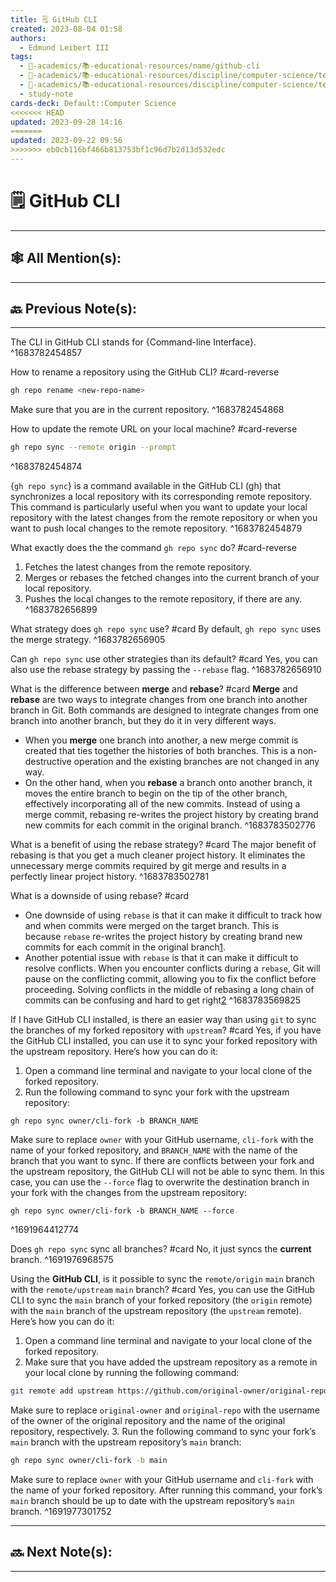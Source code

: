 ```yaml
---
title: 🗒️ GitHub CLI
created: 2023-08-04 01:58
authors:
  - Edmund Leibert III
tags:
  - 🔴-academics/📚-educational-resources/name/github-cli
  - 🔴-academics/📚-educational-resources/discipline/computer-science/technology/github-cli
  - 🔴-academics/📚-educational-resources/discipline/computer-science/technology/git
  - study-note
cards-deck: Default::Computer Science
<<<<<<< HEAD
updated: 2023-09-28 14:16
=======
updated: 2023-09-22 09:56
>>>>>>> eb0cb116bf466b813753bf1c96d7b2d13d532edc
---
```


# 🗒️ GitHub CLI

---

## 🕸️ All Mention(s): 

---

## 🔙 Previous Note(s):

---
The CLI in GitHub CLI stands for {Command-line Interface}.
^1683782454857

How to rename a repository using the GitHub CLI? 
#card-reverse 
```bash
gh repo rename <new-repo-name>
```
Make sure that you are in the current repository.
^1683782454868

How to update the remote URL on your local machine? 
#card-reverse 
```bash
gh repo sync --remote origin --prompt
```
^1683782454874


{`gh repo sync`} is a command available in the GitHub CLI (gh) that synchronizes a local repository with its corresponding remote repository. This command is particularly useful when you want to update your local repository with the latest changes from the remote repository or when you want to push local changes to the remote repository.
^1683782454879

What exactly does the the command `gh repo sync` do? 
#card-reverse 
1. Fetches the latest changes from the remote repository.
2. Merges or rebases the fetched changes into the current branch of your local repository.
3. Pushes the local changes to the remote repository, if there are any.
^1683782656899

What strategy does `gh repo sync` use? 
#card 
By default, `gh repo sync` uses the merge strategy.
^1683782656905

Can `gh repo sync` use other strategies than its default? 
#card 
Yes, you can also use the rebase strategy by passing the `--rebase` flag.
^1683782656910

What is the difference between **merge** and **rebase**? 
#card 
**Merge** and **rebase** are two ways to integrate changes from one branch into another branch in Git. Both commands are designed to integrate changes from one branch into another branch, but they do it in very different ways.
- When you **merge** one branch into another, a new merge commit is created that ties together the histories of both branches. This is a non-destructive operation and the existing branches are not changed in any way.
- On the other hand, when you **rebase** a branch onto another branch, it moves the entire branch to begin on the tip of the other branch, effectively incorporating all of the new commits. Instead of using a merge commit, rebasing re-writes the project history by creating brand new commits for each commit in the original branch.
^1683783502776


What is a benefit of using the rebase strategy? 
#card 
The major benefit of rebasing is that you get a much cleaner project history. It eliminates the unnecessary merge commits required by git merge and results in a perfectly linear project history.
^1683783502781


What is a downside of using rebase? 
#card 
- One downside of using `rebase` is that it can make it difficult to track how and when commits were merged on the target branch. This is because `rebase` re-writes the project history by creating brand new commits for each commit in the original branch[1](https://bing.com/search?q=downside+of+using+rebase).
- Another potential issue with `rebase` is that it can make it difficult to resolve conflicts. When you encounter conflicts during a `rebase`, Git will pause on the conflicting commit, allowing you to fix the conflict before proceeding. Solving conflicts in the middle of rebasing a long chain of commits can be confusing and hard to get right[2](https://medium.com/@fredrikmorken/why-you-should-stop-using-git-rebase-5552bee4fed1)
^1683783569825

If I have GitHub CLI installed, is there an easier way than using `git` to sync the branches of my forked repository with `upstream`?
#card 
Yes, if you have the GitHub CLI installed, you can use it to sync your forked repository with the upstream repository. Here’s how you can do it:
1. Open a command line terminal and navigate to your local clone of the forked repository.
2. Run the following command to sync your fork with the upstream repository:
```
gh repo sync owner/cli-fork -b BRANCH_NAME
```
Make sure to replace `owner` with your GitHub username, `cli-fork` with the name of your forked repository, and `BRANCH_NAME` with the name of the branch that you want to sync.
If there are conflicts between your fork and the upstream repository, the GitHub CLI will not be able to sync them. In this case, you can use the `--force` flag to overwrite the destination branch in your fork with the changes from the upstream repository:
```
gh repo sync owner/cli-fork -b BRANCH_NAME --force
```
^1691964412774

Does `gh repo sync` sync all branches?
#card 
No, it just syncs the **current** branch.
^1691976968575

Using the **GitHub CLI**, is it possible to sync the `remote/origin` `main` branch with the `remote/upstream` `main` branch?
#card 
Yes, you can use the GitHub CLI to sync the `main` branch of your forked repository (the `origin` remote) with the `main` branch of the upstream repository (the `upstream` remote). Here’s how you can do it:
1. Open a command line terminal and navigate to your local clone of the forked repository.
2. Make sure that you have added the upstream repository as a remote in your local clone by running the following command:
```bash
git remote add upstream https://github.com/original-owner/original-repo.git
```
Make sure to replace `original-owner` and `original-repo` with the username of the owner of the original repository and the name of the original repository, respectively.
3. Run the following command to sync your fork’s `main` branch with the upstream repository’s `main` branch:
```bash
gh repo sync owner/cli-fork -b main
```
Make sure to replace `owner` with your GitHub username and `cli-fork` with the name of your forked repository.
After running this command, your fork’s `main` branch should be up to date with the upstream repository’s `main` branch.
^1691977301752

---

## 🔜 Next Note(s):

---
